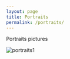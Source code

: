 ```yaml
---
layout: page
title: Portraits
permalink: /portraits/
---
```


Portraits pictures

![portraits1](/assets/images/portraits1.jpg)

